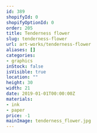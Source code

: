 ```yaml
---
id: 389
shopifyId: 0
shopifyOptionId: 0
order: 205
title: Tenderness flower
slug: tenderness-flower
url: art-works/tenderness-flower
aliases: []
categories:
- graphics
inStock: false
isVisible: true
location: ""
height: 30
width: 21
date: 2019-01-01T00:00:00Z
materials:
- ink
- paper
price: -1
mainImage: tenderness_flower.jpg
---
```


